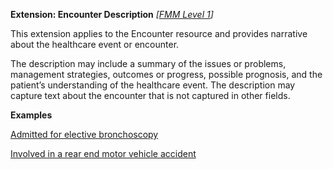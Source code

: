 **Extension: Encounter Description** *[[FMM Level 1](guidance.html)]*

This extension applies to the Encounter resource and provides narrative about the healthcare event or encounter.

The description may include a summary of the issues or problems, management strategies, outcomes or progress, possible prognosis, and the patient’s understanding of the healthcare event. The description may capture text about the encounter that is not captured in other fields.

**Examples**

[Admitted for elective bronchoscopy](Encounter-encounter-example0.html)

[Involved in a rear end motor vehicle accident](Encounter-encounter-example1.html)
